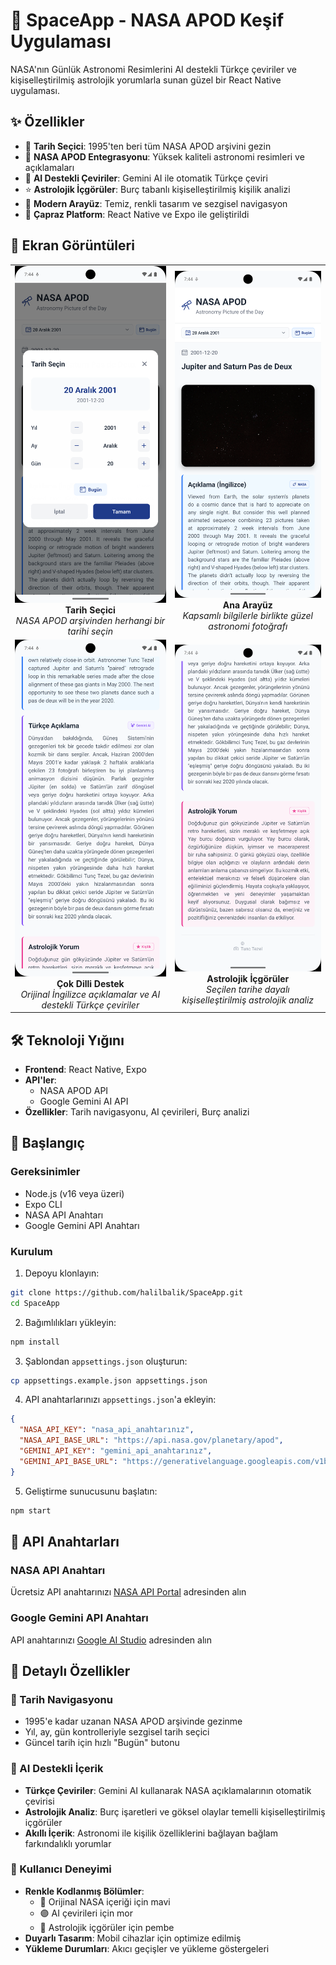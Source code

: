 # 🌌 SpaceApp - NASA APOD Keşif Uygulaması

NASA'nın Günlük Astronomi Resimlerini AI destekli Türkçe çeviriler ve kişiselleştirilmiş astrolojik yorumlarla sunan güzel bir React Native uygulaması.

## ✨ Özellikler

- 📅 **Tarih Seçici**: 1995'ten beri tüm NASA APOD arşivini gezin
- 🚀 **NASA APOD Entegrasyonu**: Yüksek kaliteli astronomi resimleri ve açıklamaları
- 🤖 **AI Destekli Çeviriler**: Gemini AI ile otomatik Türkçe çeviri
- ⭐ **Astrolojik İçgörüler**: Burç tabanlı kişiselleştirilmiş kişilik analizi
- 🎨 **Modern Arayüz**: Temiz, renkli tasarım ve sezgisel navigasyon
- 📱 **Çapraz Platform**: React Native ve Expo ile geliştirildi

## 📱 Ekran Görüntüleri

<table>
  <tr>
    <td align="center">
      <img src="screenshots/0.png" width="250" alt="Tarih Seçici Arayüzü">
      <br>
      <b>Tarih Seçici</b>
      <br>
      <em>NASA APOD arşivinden herhangi bir tarihi seçin</em>
    </td>
    <td align="center">
      <img src="screenshots/1.png" width="250" alt="İngilizce ve Türkçe Açıklamalar">
      <br>
      <b>Ana Arayüz</b>
      <br>
      <em>Kapsamlı bilgilerle birlikte güzel astronomi fotoğrafı</em>
    </td>
  </tr>
  <tr>
    <td align="center">
      <img src="screenshots/2.png" width="250" alt="Astrolojik Yorum">
      <br>
      <b>Çok Dilli Destek</b>
      <br>
      <em>Orijinal İngilizce açıklamalar ve AI destekli Türkçe çeviriler</em>
    </td>
    <td align="center">
      <img src="screenshots/3.png" width="250" alt="Ana Uygulama Ekranı">
      <br>
      <b>Astrolojik İçgörüler</b>
      <br>
      <em>Seçilen tarihe dayalı kişiselleştirilmiş astrolojik analiz</em>
    </td>
  </tr>
</table>

## 🛠️ Teknoloji Yığını

- **Frontend**: React Native, Expo
- **API'ler**:
  - NASA APOD API
  - Google Gemini AI API
- **Özellikler**: Tarih navigasyonu, AI çevirileri, Burç analizi

## 🚀 Başlangıç

### Gereksinimler

- Node.js (v16 veya üzeri)
- Expo CLI
- NASA API Anahtarı
- Google Gemini API Anahtarı

### Kurulum

1. Depoyu klonlayın:

```bash
git clone https://github.com/halilbalik/SpaceApp.git
cd SpaceApp
```

2. Bağımlılıkları yükleyin:

```bash
npm install
```

3. Şablondan `appsettings.json` oluşturun:

```bash
cp appsettings.example.json appsettings.json
```

4. API anahtarlarınızı `appsettings.json`'a ekleyin:

```json
{
  "NASA_API_KEY": "nasa_api_anahtarınız",
  "NASA_API_BASE_URL": "https://api.nasa.gov/planetary/apod",
  "GEMINI_API_KEY": "gemini_api_anahtarınız",
  "GEMINI_API_BASE_URL": "https://generativelanguage.googleapis.com/v1beta/models/gemini-2.0-flash:generateContent"
}
```

5. Geliştirme sunucusunu başlatın:

```bash
npm start
```

## 🔑 API Anahtarları

### NASA API Anahtarı

Ücretsiz API anahtarınızı [NASA API Portal](https://api.nasa.gov/) adresinden alın

### Google Gemini API Anahtarı

API anahtarınızı [Google AI Studio](https://makersuite.google.com/app/apikey) adresinden alın

## 🌟 Detaylı Özellikler

### 📅 Tarih Navigasyonu

- 1995'e kadar uzanan NASA APOD arşivinde gezinme
- Yıl, ay, gün kontrolleriyle sezgisel tarih seçici
- Güncel tarih için hızlı "Bugün" butonu

### 🤖 AI Destekli İçerik

- **Türkçe Çeviriler**: Gemini AI kullanarak NASA açıklamalarının otomatik çevirisi
- **Astrolojik Analiz**: Burç işaretleri ve göksel olaylar temelli kişiselleştirilmiş içgörüler
- **Akıllı İçerik**: Astronomi ile kişilik özelliklerini bağlayan bağlam farkındalıklı yorumlar

### 🎨 Kullanıcı Deneyimi

- **Renkle Kodlanmış Bölümler**:
  - 🔵 Orijinal NASA içeriği için mavi
  - 🟣 AI çevirileri için mor
  - 🌸 Astrolojik içgörüler için pembe
- **Duyarlı Tasarım**: Mobil cihazlar için optimize edilmiş
- **Yükleme Durumları**: Akıcı geçişler ve yükleme göstergeleri
